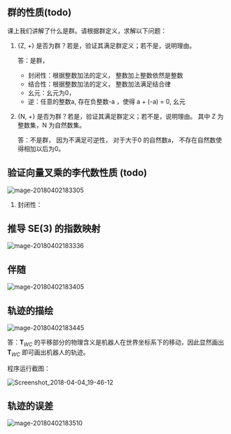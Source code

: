 ##  群的性质(todo)



课上我们讲解了什么是群。请根据群定义，求解以下问题：

1. {Z, +} 是否为群？若是，验证其满⾜群定义；若不是，说明理由。

   答：是群，

   * 封闭性：根据整数加法的定义， 整数加上整数依然是整数
   * 结合性：根据整数加法的定义， 整数加法满足结合律
   * 幺元：幺元为0，
   * 逆：任意的整数a, 存在负整数-a ，使得 a + (-a) = 0, 幺元

2. {N, +} 是否为群？若是，验证其满⾜群定义；若不是，说明理由。 其中 Z 为整数集，N 为⾃然数集。

   答：不是群， 因为不满足可逆性， 对于大于0 的自然数a， 不存在自然数使得相加以后为0。 



## 验证向量叉乘的李代数性质 (todo)

![mage-20180402183305](https://farm1.staticflickr.com/789/26325371177_c6d51b226c_o.jpg)

1. 封闭性：

## 推导 SE(3) 的指数映射

![mage-20180402183336](https://farm1.staticflickr.com/801/41198939601_6e2ebbb8b6_o.jpg)

## 伴随

![mage-20180402183405](https://farm1.staticflickr.com/876/39388391770_73b03a3e8f_o.jpg)

## 轨迹的描绘

![mage-20180402183445](https://farm1.staticflickr.com/895/26325374087_4c1d91b214_o.jpg)

答：$\mathbf{T}_{WC}$  的平移部分的物理含义是机器人在世界坐标系下的移动，因此显然画出$\mathbf { T } _ { W C }$ 即可画出机器人的轨迹。

程序运行截图：

![Screenshot_2018-04-04_19-46-12](https://farm1.staticflickr.com/806/40591296704_91b913ae24_o.png)

## 轨迹的误差

![mage-20180402183510](https://farm1.staticflickr.com/870/41153629422_7914109fde_o.jpg)
